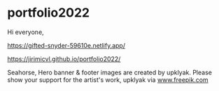 # portfolio2022


Hi everyone, 

https://gifted-snyder-59610e.netlify.app/

https://jirimicvl.github.io/portfolio2022/

Seahorse, Hero banner & footer images are created by upklyak.
Please show your support for the artist's work, upklyak via <a href="https://www.freepik.com/upklyak">www.freepik.com</a>
